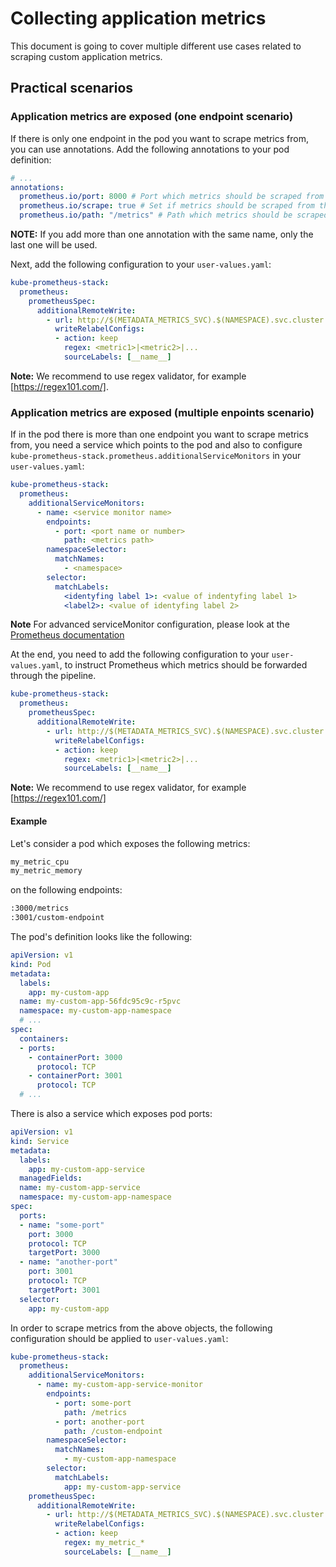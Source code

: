 # Collecting application metrics

This document is going to cover multiple different use cases related to scraping custom application metrics.

## Practical scenarios

### Application metrics are exposed (one endpoint scenario)

If there is only one endpoint in the pod you want to scrape metrics from, you can use annotations.
Add the following annotations to your pod definition:

```yaml
# ...
annotations:
  prometheus.io/port: 8000 # Port which metrics should be scraped from
  prometheus.io/scrape: true # Set if metrics should be scraped from this pod
  prometheus.io/path: "/metrics" # Path which metrics should be scraped from
```

**NOTE:** If you add more than one annotation with the same name, only the last one will be used.

Next, add the following configuration to your `user-values.yaml`:

```yaml
kube-prometheus-stack:
  prometheus:
    prometheusSpec:
      additionalRemoteWrite:
        - url: http://$(METADATA_METRICS_SVC).$(NAMESPACE).svc.cluster.local.:9888/prometheus.metrics.<custom endpoint name>
          writeRelabelConfigs:
          - action: keep
            regex: <metric1>|<metric2>|...
            sourceLabels: [__name__]
```

**Note:** We recommend to use regex validator, for example [https://regex101.com/].

### Application metrics are exposed (multiple enpoints scenario)

If in the pod there is more than one endpoint you want to scrape metrics from,
you need a service which points to the pod and also to configure `kube-prometheus-stack.prometheus.additionalServiceMonitors`
in your `user-values.yaml`:

```yaml
kube-prometheus-stack:
  prometheus:
    additionalServiceMonitors:
      - name: <service monitor name>
        endpoints:
          - port: <port name or number>
            path: <metrics path>
        namespaceSelector:
          matchNames:
            - <namespace>
        selector:
          matchLabels:
            <identyfing label 1>: <value of indentyfing label 1>
            <label2>: <value of identyfing label 2>
```

**Note** For advanced serviceMonitor configuration, please look at the [Prometheus documentation][prometheus_service_monitors]

At the end, you need to add the following configuration to your `user-values.yaml`,
to instruct Prometheus which metrics should be forwarded through the pipeline.

```yaml
kube-prometheus-stack:
  prometheus:
    prometheusSpec:
      additionalRemoteWrite:
        - url: http://$(METADATA_METRICS_SVC).$(NAMESPACE).svc.cluster.local.:9888/prometheus.metrics.<custom endpoint name>
          writeRelabelConfigs:
          - action: keep
            regex: <metric1>|<metric2>|...
            sourceLabels: [__name__]
```

**Note:** We recommend to use regex validator, for example [https://regex101.com/]

[prometheus_service_monitors]: https://github.com/prometheus-operator/prometheus-operator/blob/main/Documentation/api.md#monitoring.coreos.com/v1.ServiceMonitor
[https://regex101.com/]: https://regex101.com/

#### Example

Let's consider a pod which exposes the following metrics:

```txt
my_metric_cpu
my_metric_memory
```

on the following endpoints:

```txt
:3000/metrics
:3001/custom-endpoint
```

The pod's definition looks like the following:

```yaml
apiVersion: v1
kind: Pod
metadata:
  labels:
    app: my-custom-app
  name: my-custom-app-56fdc95c9c-r5pvc
  namespace: my-custom-app-namespace
  # ...
spec:
  containers:
  - ports:
    - containerPort: 3000
      protocol: TCP
    - containerPort: 3001
      protocol: TCP
  # ...
```

There is also a service which exposes pod ports:

```yaml
apiVersion: v1
kind: Service
metadata:
  labels:
    app: my-custom-app-service
  managedFields:
  name: my-custom-app-service
  namespace: my-custom-app-namespace
spec:
  ports:
  - name: "some-port"
    port: 3000
    protocol: TCP
    targetPort: 3000
  - name: "another-port"
    port: 3001
    protocol: TCP
    targetPort: 3001
  selector:
    app: my-custom-app
```

In order to scrape metrics from the above objects, the following configuration should be applied to `user-values.yaml`:

```yaml
kube-prometheus-stack:
  prometheus:
    additionalServiceMonitors:
      - name: my-custom-app-service-monitor
        endpoints:
          - port: some-port
            path: /metrics
          - port: another-port
            path: /custom-endpoint
        namespaceSelector:
          matchNames:
            - my-custom-app-namespace
        selector:
          matchLabels:
            app: my-custom-app-service
    prometheusSpec:
      additionalRemoteWrite:
        - url: http://$(METADATA_METRICS_SVC).$(NAMESPACE).svc.cluster.local.:9888/prometheus.metrics.my_custom_metrics
          writeRelabelConfigs:
          - action: keep
            regex: my_metric_*
            sourceLabels: [__name__]
```
